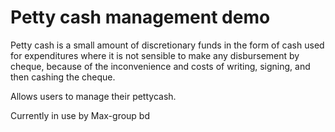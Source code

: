 # Petty cash management demo

Petty cash is a small amount of discretionary funds in the form of cash used for expenditures where it is not sensible to make any disbursement by cheque, because of the inconvenience and costs of writing, signing, and then cashing the cheque.

Allows users to manage their pettycash.

Currently in use by Max-group bd

